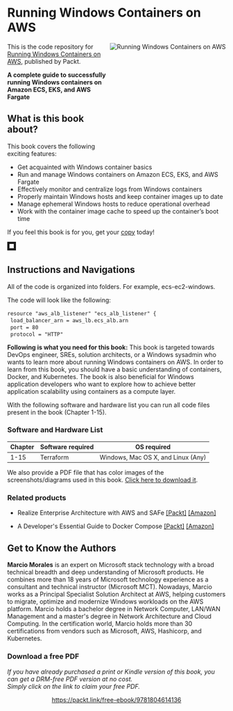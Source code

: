 # 	Running Windows Containers on AWS

<a href="https://www.packtpub.com/product/running-windows-containers-on-aws/9781804614136?utm_source=github&utm_medium=repository&utm_campaign=9781801076012"><img src="https://content.packt.com/B19252/cover_image_small.jpg" alt="Running Windows Containers on AWS" height="256px" align="right"></a>

This is the code repository for [Running Windows Containers on AWS](https://www.packtpub.com/product/running-windows-containers-on-aws/9781804614136?utm_source=github&utm_medium=repository&utm_campaign=9781801076012), published by Packt.

**A complete guide to successfully running Windows containers on Amazon ECS, EKS, and AWS Fargate**

## What is this book about?

This book covers the following exciting features:
* Get acquainted with Windows container basics
* Run and manage Windows containers on Amazon ECS, EKS, and AWS Fargate
* Effectively monitor and centralize logs from Windows containers
* Properly maintain Windows hosts and keep container images up to date
* Manage ephemeral Windows hosts to reduce operational overhead
* Work with the container image cache to speed up the container’s boot time

If you feel this book is for you, get your [copy](https://www.amazon.com/dp/1804614130) today!

<a href="https://www.packtpub.com/?utm_source=github&utm_medium=banner&utm_campaign=GitHubBanner"><img src="https://raw.githubusercontent.com/PacktPublishing/GitHub/master/GitHub.png" 
alt="https://www.packtpub.com/" border="5" /></a>

## Instructions and Navigations
All of the code is organized into folders. For example, ecs-ec2-windows.

The code will look like the following:
```
resource "aws_alb_listener" "ecs_alb_listener" {
 load_balancer_arn = aws_lb.ecs_alb.arn
 port = 80
 protocol = "HTTP"
 ```

**Following is what you need for this book:**
	This book is targeted towards DevOps engineer, SREs, solution architects, or a Windows sysadmin who wants to learn more about running Windows containers on AWS. In order to learn from this book, you should have a basic understanding of containers, Docker, and Kubernetes. The book is also beneficial for Windows application developers who want to explore how to achieve better application scalability using containers as a compute layer.

With the following software and hardware list you can run all code files present in the book (Chapter 1-15).
### Software and Hardware List
| Chapter | Software required | OS required |
| -------- | ------------------------------------ | ----------------------------------- |
| 1-15 | Terraform | Windows, Mac OS X, and Linux (Any) |


We also provide a PDF file that has color images of the screenshots/diagrams used in this book. [Click here to download it](https://packt.link/cgYuN).

### Related products
* Realize Enterprise Architecture with AWS and SAFe [[Packt]](https://www.packtpub.com/product/realize-enterprise-architecture-with-aws-and-safe/9781801812078?utm_source=github&utm_medium=repository&utm_campaign=9781801812078) [[Amazon]](https://www.amazon.com/dp/1801812071)

* A Developer's Essential Guide to Docker Compose [[Packt]](https://www.packtpub.com/product/a-developers-essential-guide-to-docker-compose/9781803234366?utm_source=github&utm_medium=repository&utm_campaign=9781803234366) [[Amazon]](https://www.amazon.com/dp/1803234369)

## Get to Know the Authors
**Marcio Morales**
is an expert on Microsoft stack technology with a broad technical breadth and deep understanding of Microsoft products. He combines more than 18 years of Microsoft technology experience as a consultant and technical instructor (Microsoft MCT). Nowadays, Marcio works as a Principal Specialist Solution Architect at AWS, helping customers to migrate, optimize and modernize Windows workloads on the AWS platform.
Marcio holds a bachelor degree in Network Computer, LAN/WAN Management and a master's degree in Network Architecture and Cloud Computing. In the certification world, Marcio holds more than 30 certifications from vendors such as Microsoft, AWS, Hashicorp, and Kubernetes.

### Download a free PDF

 <i>If you have already purchased a print or Kindle version of this book, you can get a DRM-free PDF version at no cost.<br>Simply click on the link to claim your free PDF.</i>
<p align="center"> <a href="https://packt.link/free-ebook/9781804614136">https://packt.link/free-ebook/9781804614136 </a> </p>